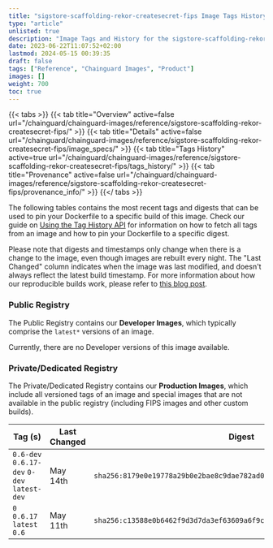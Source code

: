 ```yaml
---
title: "sigstore-scaffolding-rekor-createsecret-fips Image Tags History"
type: "article"
unlisted: true
description: "Image Tags and History for the sigstore-scaffolding-rekor-createsecret-fips Chainguard Image"
date: 2023-06-22T11:07:52+02:00
lastmod: 2024-05-15 00:39:35
draft: false
tags: ["Reference", "Chainguard Images", "Product"]
images: []
weight: 700
toc: true
---
```


{{< tabs >}}
{{< tab title="Overview" active=false url="/chainguard/chainguard-images/reference/sigstore-scaffolding-rekor-createsecret-fips/" >}}
{{< tab title="Details" active=false url="/chainguard/chainguard-images/reference/sigstore-scaffolding-rekor-createsecret-fips/image_specs/" >}}
{{< tab title="Tags History" active=true url="/chainguard/chainguard-images/reference/sigstore-scaffolding-rekor-createsecret-fips/tags_history/" >}}
{{< tab title="Provenance" active=false url="/chainguard/chainguard-images/reference/sigstore-scaffolding-rekor-createsecret-fips/provenance_info/" >}}
{{</ tabs >}}

The following tables contains the most recent tags and digests that can be used to pin your Dockerfile to a specific build of this image. Check our guide on [Using the Tag History API](/chainguard/chainguard-images/using-the-tag-history-api/) for information on how to fetch all tags from an image and how to pin your Dockerfile to a specific digest.

Please note that digests and timestamps only change when there is a change to the image, even though images are rebuilt every night. The "Last Changed" column indicates when the image was last modified, and doesn't always reflect the latest build timestamp. For more information about how our reproducible builds work, please refer to [this blog post](https://www.chainguard.dev/unchained/reproducing-chainguards-reproducible-image-builds).

### Public Registry
The Public Registry contains our **Developer Images**, which typically comprise the `latest*` versions of an image.

Currently, there are no Developer versions of this image available.

### Private/Dedicated Registry
The Private/Dedicated Registry contains our **Production Images**, which include all versioned tags of an image and special images that are not available in the public registry (including FIPS images and other custom builds).

| Tag (s)                                      | Last Changed | Digest                                                                    |
|----------------------------------------------|--------------|---------------------------------------------------------------------------|
|  `0.6-dev` `0.6.17-dev` `0-dev` `latest-dev` | May 14th     | `sha256:8179e0e19778a29b0e2bae8c9dae782ad0af70ec1c21aacbf1a1bde47cb20971` |
|  `0` `0.6.17` `latest` `0.6`                 | May 11th     | `sha256:c13588e0b6462f9d3d7da3ef63609a6f9c496e70951a0f060dcc095e4a19d661` |

